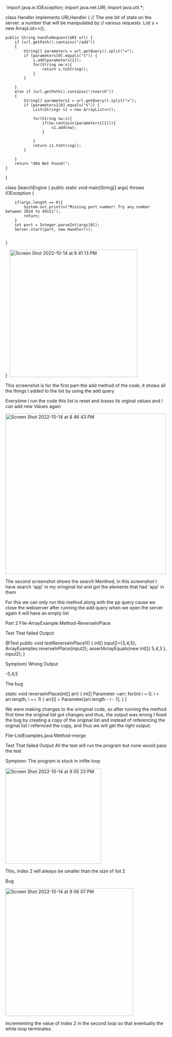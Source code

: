 `import java.io.IOException;
import java.net.URI;
import java.util.*; 

class Handler implements URLHandler {
    // The one bit of state on the server: a number that will be manipulated by
    // various requests.
    List<String> s = new ArrayList<>();

    public String handleRequest(URI url) {
        if (url.getPath().contains("/add")) 
        { 
            String[] parameters = url.getQuery().split("=");
            if (parameters[0].equals("s")) {
                s.add(parameters[1]);
                for(String nw:s){
                    return s.toString();
                }
            }
        
        }
        else if (url.getPath().contains("/search")) 
        { 
            String[] parameters1 = url.getQuery().split("=");
            if (parameters1[0].equals("s")) {
                List<String> s1 = new ArrayList<>();
                
                for(String nw:s){
                    if(nw.contains(parameters1[1])){
                        s1.add(nw);
                    }
                     
                }
                return s1.toString();
            }
        
        }
        return "404 Not Found!";
    }
}

class SearchEngine {
    public static void main(String[] args) throws IOException {
    
        if(args.length == 0){
            System.out.println("Missing port number! Try any number between 1024 to 49151");
            return;
        }
        int port = Integer.parseInt(args[0]);
        Server.start(port, new Handler());

    
    }
}`
  <img width="397" alt="Screen Shot 2022-10-14 at 8 41 13 PM" src="https://user-images.githubusercontent.com/100493743/195967353-af6c11ca-ab57-4869-95a5-67f528aa4e8c.png">

  This screenshot is for the first part-the add method of the code, it shows all the things I added to the list by using the add query
  
  Everytime I run the code this list is reset and losses its orginal values and I can add new Values again
  
  <img width="500" alt="Screen Shot 2022-10-14 at 8 46 43 PM" src="https://user-images.githubusercontent.com/100493743/195967451-57ed45da-1fb4-4811-b6e4-f142e3b7d69b.png">
 
  The second screenshot shows the search Menthod, in this screenshot I have search 'app' in my oringinal list and got the elements that had 'app' in them
  
  For this we can only run this method along with the pp query cause we close the webserver after running the add query when we open the server again it will have an empty list
  
  Part 2
  File-ArrayExample
  Method-ReverseInPlace
  
  
  Test That failed Output
  
  
  @Test 
	public void testReverseInPlace1() {
    int[] input2={3,4,5};
    ArrayExamples.reverseInPlace(input2);
    assertArrayEquals(new int[]{ 5,4,3 }, input2);
  }
  
  
  Symptom/ Wrong Output
  
  -5,4,5
  
  The bug
  
  static void reverseInPlace(int[] arr) {
    int[] Parameter =arr;
    for(int i = 0; i < arr.length; i += 1) {
      arr[i] = Parameter[arr.length - i - 1];
    }
  }
  
  
  We were making changes to the oringinal code, so after running the method first time the original list got changes and thus, the output was wrong
  I fixed the bug by creating a copy of the original list and instead of referencing the orginal list I refernced the copy, and thus we will get the right output.
  
  
  File-ListExamples.java
  Method-merge
  
 Test That failed Output
 All the test will run the program but none would pass the test
 
 Symptom: The program is stuck in infite loop
 
  <img width="298" alt="Screen Shot 2022-10-14 at 9 05 23 PM" src="https://user-images.githubusercontent.com/100493743/195967974-c91bf232-14ca-4f3c-b952-9e34cf8de02d.png">
  
  
This, index 2 will always be smaller than the size of list 2

Bug


<img width="398" alt="Screen Shot 2022-10-14 at 9 06 07 PM" src="https://user-images.githubusercontent.com/100493743/195967989-15570def-8175-4e85-85bc-299cec1de7f3.png">

Incrementing the value of index 2 in the second loop so that eventually the while loop terminates. 
